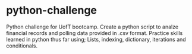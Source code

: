 # python-challenge
Python challenge for UofT bootcamp. Create a python script to analze financial records and polling data provided in .csv format. Practice skills learned in python thus far using; Lists, indexing, dictionary, iterations and conditionals. 
